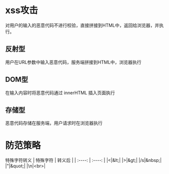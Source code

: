 # xss攻击
对用户的输入的恶意代码不进行校验，直接拼接到HTML中，返回给浏览器，并执行。

## 反射型
用户在URL参数中输入恶意代码，服务端拼接到HTML中，浏览器执行

## DOM型
在输入内容时将恶意代码通过 innerHTML 插入页面执行

## 存储型
恶意代码存储在服务端，用户请求时在浏览器执行


# 防范策略
特殊字符转义
| 特殊字符 | 转义后 |
| :----: | :----: |
|<|\&lt;|
|>|\&gt;|
|/s|\&nbsp;|
|"|\&quot;|
|\n|\<br>|
